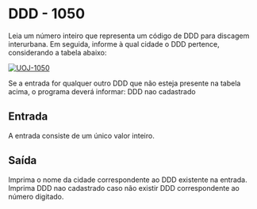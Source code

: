 # DDD - 1050

Leia um número inteiro que representa um código de DDD para discagem interurbana. Em seguida, informe à qual cidade o DDD pertence, considerando a tabela abaixo:



<a href="https://imgbb.com/"><img src="https://i.ibb.co/BsycLW7/UOJ-1050.png" alt="UOJ-1050" border="0"></a>

Se a entrada for qualquer outro DDD que não esteja presente na tabela acima, o programa deverá informar:
DDD nao cadastrado

## Entrada
A entrada consiste de um único valor inteiro.

## Saída
Imprima o nome da cidade correspondente ao DDD existente na entrada. Imprima DDD nao cadastrado caso não existir DDD correspondente ao número digitado.